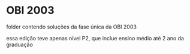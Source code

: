 # OBI 2003

folder contendo soluções da fase única da OBI 2003

essa edição teve apenas nível P2, que inclue ensino médio até 2 ano da graduação
